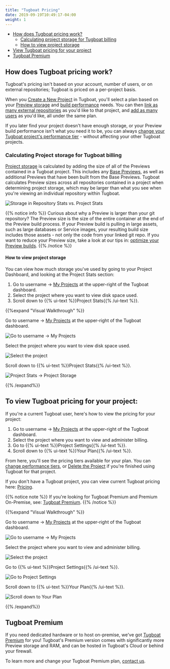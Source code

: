 ```yaml
---
title: "Tugboat Pricing"
date: 2019-09-19T10:49:17-04:00
weight: 1
---
```


- [How does Tugboat pricing work?](#how-does-tugboat-pricing-work)
  - [Calculating project storage for Tugboat billing](#calculating-project-storage-for-tugboat-billing)
  - [How to view project storage](#how-to-view-project-storage)
- [View Tugboat pricing for your project](#to-view-tugboat-pricing-for-your-project)
- [Tugboat Premium](#tugboat-premium)

## How does Tugboat pricing work?

Tugboat's pricing isn't based on your account, number of users, or on external repositories; Tugboat is priced on a
per-project basis.

When you [Create a New Project](/setting-up-tugboat/create-a-new-project/) in Tugboat, you'll select a plan based on
your [Preview storage](#calculating-project-storage-for-tugboat-billing) and
[build performance](/building-a-preview/preview-deep-dive/optimize-preview-builds/) needs. You can then
[link as many external repositories](/setting-up-tugboat/add-repos-to-the-project/) as you'd like to that project, and
[add as many users](/administer-tugboat-crew/user-admin/#add-a-user-to-a-project) as you'd like, all under the same
plan.

If you later find your project doesn't have enough storage, or your Preview build performance isn't what you need it to
be, you can always [change your Tugboat project's performance tier](../change-tugboat-plan/) - without affecting your
other Tugboat projects.

### Calculating Project storage for Tugboat billing

[Project storage](#how-to-view-project-storage) is calculated by adding the size of all of the Previews contained in a
Tugboat project. This includes any [Base Previews](/building-a-preview/work-with-base-previews/set-a-base-preview/), as
well as additional Previews that have been built from the Base Previews. Tugboat calculates Preview sizes across all
repositories contained in a project when determining project storage, which may be larger than what you see when you're
viewing an individual repository within Tugboat.

![Storage in Repository Stats vs. Project Stats](../../_images/billing-repo-stats-vs-project-stats.png)

{{% notice info %}} Curious about why a Preview is larger than your git repository? The Preview size is the size of the
entire container at the end of the Preview build process. If your Preview build is pulling in large assets, such as
large databases or Service images, your resulting build size includes those assets - not only the code from your linked
git repo. If you want to reduce your Preview size, take a look at our tips in:
[optimize your Preview builds](/building-a-preview/preview-deep-dive/optimize-preview-builds/). {{% /notice %}}

#### How to view project storage

You can view how much storage you've used by going to your Project Dashboard, and looking at the Project Stats section:

1. Go to username -> [My Projects](https://dashboard.tugboat.qa/projects) at the upper-right of the Tugboat dashboard.
2. Select the project where you want to view disk space used.
3. Scroll down to {{% ui-text %}}Project Stats{{% /ui-text %}}.

{{%expand "Visual Walkthrough" %}}

Go to username -> [My Projects](https://dashboard.tugboat.qa/projects) at the upper-right of the Tugboat dashboard.

![Go to username -> My Projects](../../_images/go-to-user-my-projects.png)

Select the project where you want to view disk space used.

![Select the project](../../_images/select-a-project.png)

Scroll down to {{% ui-text %}}Project Stats{{% /ui-text %}}.

![Project Stats -> Project Storage](../../_images/billing-project-stats-project-storage.png)

{{% /expand%}}

## To view Tugboat pricing for your project:

If you're a current Tugboat user, here's how to view the pricing for your project:

1. Go to username -> [My Projects](https://dashboard.tugboat.qa/projects) at the upper-right of the Tugboat dashboard.
2. Select the project where you want to view and administer billing.
3. Go to {{% ui-text %}}Project Settings{{% /ui-text %}}.
4. Scroll down to {{% ui-text %}}Your Plan{{% /ui-text %}}.

From here, you'll see the pricing tiers available for your plan. You can
[change performance tiers](../change-tugboat-plan/), or [Delete the Project](../cancel-billing/#delete-your-project) if
you're finished using Tugboat for that project.

If you don't have a Tugboat project, you can view current Tugboat pricing here: [Pricing](https://tugboat.qa/pricing/).

{{% notice note %}} If you're looking for Tugboat Premium and Premium On-Premise, see:
[Tugboat Premium](#tugboat-premium). {{% /notice %}}

{{%expand "Visual Walkthrough" %}}

Go to username -> [My Projects](https://dashboard.tugboat.qa/projects) at the upper-right of the Tugboat dashboard.

![Go to username -> My Projects](../../_images/go-to-user-my-projects.png)

Select the project where you want to view and administer billing.

![Select the project](../../_images/select-a-project.png)

Go to {{% ui-text %}}Project Settings{{% /ui-text %}}.

![Go to Project Settings](../../_images/click-project-settings-link.png)

Scroll down to {{% ui-text %}}Your Plan{{% /ui-text %}}.

![Scroll down to Your Plan](../../_images/billing-view-tugboat-plan.png)

{{% /expand%}}

## Tugboat Premium

If you need dedicated hardware or to host on-premise, we've got [Tugboat Premium](https://www.tugboat.qa/premium) for
you! Tugboat's Premium version comes with significantly more Preview storage and RAM, and can be hosted in Tugboat's
Cloud or behind your firewall.

To learn more and change your Tugboat Premium plan, [contact us](https://www.tugboat.qa/contact).
